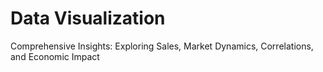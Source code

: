 Data Visualization
====
Comprehensive Insights: Exploring Sales, Market Dynamics, Correlations, and Economic Impact


